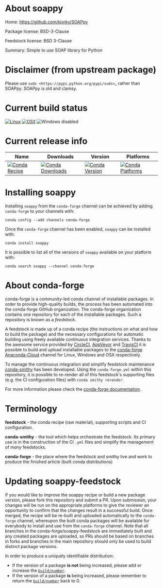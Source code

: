 About soappy
============

Home: https://github.com/kiorky/SOAPpy

Package license: BSD-3-Clause

Feedstock license: BSD 3-Clause

Summary: Simple to use SOAP library for Python

Disclaimer (from upstream package)
==================================
Please use `suds <https://pypi.python.org/pypi/suds>`_ rather than SOAPpy.
SOAPpy is old and clamsy.


Current build status
====================

[![Linux](https://img.shields.io/circleci/project/github/conda-forge/soappy-feedstock/master.svg?label=Linux)](https://circleci.com/gh/conda-forge/soappy-feedstock)
[![OSX](https://img.shields.io/travis/conda-forge/soappy-feedstock/master.svg?label=macOS)](https://travis-ci.org/conda-forge/soappy-feedstock)
![Windows disabled](https://img.shields.io/badge/Windows-disabled-lightgrey.svg)

Current release info
====================

| Name | Downloads | Version | Platforms |
| --- | --- | --- | --- |
| [![Conda Recipe](https://img.shields.io/badge/recipe-soappy-green.svg)](https://anaconda.org/conda-forge/soappy) | [![Conda Downloads](https://img.shields.io/conda/dn/conda-forge/soappy.svg)](https://anaconda.org/conda-forge/soappy) | [![Conda Version](https://img.shields.io/conda/vn/conda-forge/soappy.svg)](https://anaconda.org/conda-forge/soappy) | [![Conda Platforms](https://img.shields.io/conda/pn/conda-forge/soappy.svg)](https://anaconda.org/conda-forge/soappy) |

Installing soappy
=================

Installing `soappy` from the `conda-forge` channel can be achieved by adding `conda-forge` to your channels with:

```
conda config --add channels conda-forge
```

Once the `conda-forge` channel has been enabled, `soappy` can be installed with:

```
conda install soappy
```

It is possible to list all of the versions of `soappy` available on your platform with:

```
conda search soappy --channel conda-forge
```


About conda-forge
=================

conda-forge is a community-led conda channel of installable packages.
In order to provide high-quality builds, the process has been automated into the
conda-forge GitHub organization. The conda-forge organization contains one repository
for each of the installable packages. Such a repository is known as a *feedstock*.

A feedstock is made up of a conda recipe (the instructions on what and how to build
the package) and the necessary configurations for automatic building using freely
available continuous integration services. Thanks to the awesome service provided by
[CircleCI](https://circleci.com/), [AppVeyor](https://www.appveyor.com/)
and [TravisCI](https://travis-ci.org/) it is possible to build and upload installable
packages to the [conda-forge](https://anaconda.org/conda-forge)
[Anaconda-Cloud](https://anaconda.org/) channel for Linux, Windows and OSX respectively.

To manage the continuous integration and simplify feedstock maintenance
[conda-smithy](https://github.com/conda-forge/conda-smithy) has been developed.
Using the ``conda-forge.yml`` within this repository, it is possible to re-render all of
this feedstock's supporting files (e.g. the CI configuration files) with ``conda smithy rerender``.

For more information please check the [conda-forge documentation](https://conda-forge.org/docs/).

Terminology
===========

**feedstock** - the conda recipe (raw material), supporting scripts and CI configuration.

**conda-smithy** - the tool which helps orchestrate the feedstock.
                   Its primary use is in the construction of the CI ``.yml`` files
                   and simplify the management of *many* feedstocks.

**conda-forge** - the place where the feedstock and smithy live and work to
                  produce the finished article (built conda distributions)


Updating soappy-feedstock
=========================

If you would like to improve the soappy recipe or build a new
package version, please fork this repository and submit a PR. Upon submission,
your changes will be run on the appropriate platforms to give the reviewer an
opportunity to confirm that the changes result in a successful build. Once
merged, the recipe will be re-built and uploaded automatically to the
`conda-forge` channel, whereupon the built conda packages will be available for
everybody to install and use from the `conda-forge` channel.
Note that all branches in the conda-forge/soappy-feedstock are
immediately built and any created packages are uploaded, so PRs should be based
on branches in forks and branches in the main repository should only be used to
build distinct package versions.

In order to produce a uniquely identifiable distribution:
 * If the version of a package **is not** being increased, please add or increase
   the [``build/number``](https://conda.io/docs/user-guide/tasks/build-packages/define-metadata.html#build-number-and-string).
 * If the version of a package **is** being increased, please remember to return
   the [``build/number``](https://conda.io/docs/user-guide/tasks/build-packages/define-metadata.html#build-number-and-string)
   back to 0.
